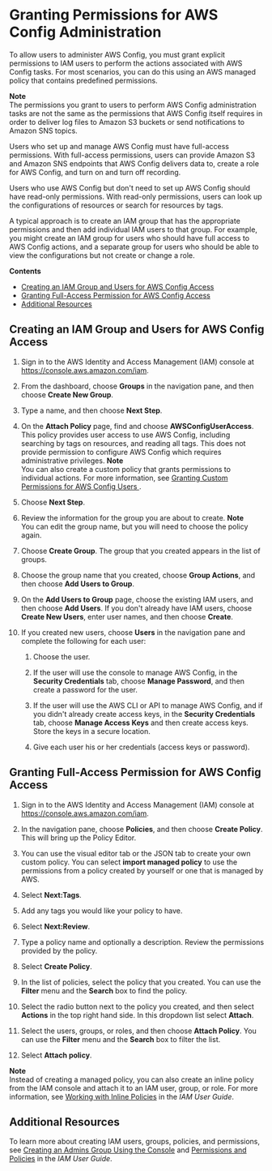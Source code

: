 # Granting Permissions for AWS Config Administration<a name="grant-permissions-for-config-administration"></a>

To allow users to administer AWS Config, you must grant explicit permissions to IAM users to perform the actions associated with AWS Config tasks\. For most scenarios, you can do this using an AWS managed policy that contains predefined permissions\.

**Note**  
The permissions you grant to users to perform AWS Config administration tasks are not the same as the permissions that AWS Config itself requires in order to deliver log files to Amazon S3 buckets or send notifications to Amazon SNS topics\.

Users who set up and manage AWS Config must have full\-access permissions\. With full\-access permissions, users can provide Amazon S3 and Amazon SNS endpoints that AWS Config delivers data to, create a role for AWS Config, and turn on and turn off recording\.

Users who use AWS Config but don't need to set up AWS Config should have read\-only permissions\. With read\-only permissions, users can look up the configurations of resources or search for resources by tags\.

A typical approach is to create an IAM group that has the appropriate permissions and then add individual IAM users to that group\. For example, you might create an IAM group for users who should have full access to AWS Config actions, and a separate group for users who should be able to view the configurations but not create or change a role\.

**Contents**
+ [Creating an IAM Group and Users for AWS Config Access](#creating-an-IAM-group-user-for-config-access)
+ [Granting Full\-Access Permission for AWS Config Access](#config-full-access-permissions)
+ [Additional Resources](#config-permissions-more-info)

## Creating an IAM Group and Users for AWS Config Access<a name="creating-an-IAM-group-user-for-config-access"></a>

1. Sign in to the AWS Identity and Access Management \(IAM\) console at [https://console\.aws\.amazon\.com/iam](https://console.aws.amazon.com/iam)\.

1. From the dashboard, choose **Groups** in the navigation pane, and then choose **Create New Group**\. 

1. Type a name, and then choose **Next Step**\. 

1. On the **Attach Policy** page, find and choose **AWSConfigUserAccess**\. This policy provides user access to use AWS Config, including searching by tags on resources, and reading all tags\. This does not provide permission to configure AWS Config which requires administrative privileges\.
**Note**  
You can also create a custom policy that grants permissions to individual actions\. For more information, see [Granting Custom Permissions for AWS Config Users ](recommended-iam-permissions-using-aws-config-console-cli.md)\.

1. Choose **Next Step**\.

1. Review the information for the group you are about to create\.
**Note**  
You can edit the group name, but you will need to choose the policy again\.

1. Choose **Create Group**\. The group that you created appears in the list of groups\.

1. Choose the group name that you created, choose **Group Actions**, and then choose **Add Users to Group**\. 

1. On the **Add Users to Group** page, choose the existing IAM users, and then choose **Add Users**\. If you don't already have IAM users, choose **Create New Users**, enter user names, and then choose **Create**\. 

1. If you created new users, choose **Users** in the navigation pane and complete the following for each user: 

   1. Choose the user\.

   1. If the user will use the console to manage AWS Config, in the **Security Credentials** tab, choose **Manage Password**, and then create a password for the user\. 

   1. If the user will use the AWS CLI or API to manage AWS Config, and if you didn't already create access keys, in the **Security Credentials** tab, choose **Manage Access Keys** and then create access keys\. Store the keys in a secure location\.

   1. Give each user his or her credentials \(access keys or password\)\.

## Granting Full\-Access Permission for AWS Config Access<a name="config-full-access-permissions"></a>

1. Sign in to the AWS Identity and Access Management \(IAM\) console at [https://console\.aws\.amazon\.com/iam](https://console.aws.amazon.com/iam)\.

1. In the navigation pane, choose **Policies**, and then choose **Create Policy**\. This will bring up the Policy Editor\.

1. You can use the visual editor tab or the JSON tab to create your own custom policy\. You can select **import managed policy** to use the permissions from a policy created by yourself or one that is managed by AWS\.

1. Select **Next:Tags**\.

1. Add any tags you would like your policy to have\.

1. Select **Next:Review**\.

1. Type a policy name and optionally a description\. Review the permissions provided by the policy\.

1. Select **Create Policy**\.

1. In the list of policies, select the policy that you created\. You can use the **Filter** menu and the **Search** box to find the policy\.

1. Select the radio button next to the policy you created, and then select **Actions** in the top right hand side\. In this dropdown list select **Attach**\.

1. Select the users, groups, or roles, and then choose **Attach Policy**\. You can use the **Filter** menu and the **Search** box to filter the list\.

1. Select **Attach policy**\.

**Note**  
Instead of creating a managed policy, you can also create an inline policy from the IAM console and attach it to an IAM user, group, or role\. For more information, see [Working with Inline Policies](https://docs.aws.amazon.com/IAM/latest/UserGuide/access_policies_inline-using.html) in the *IAM User Guide*\.

## Additional Resources<a name="config-permissions-more-info"></a>

To learn more about creating IAM users, groups, policies, and permissions, see [Creating an Admins Group Using the Console](https://docs.aws.amazon.com/IAM/latest/UserGuide/GSGHowToCreateAdminsGroup.html) and [Permissions and Policies](https://docs.aws.amazon.com/IAM/latest/UserGuide/PermissionsAndPolicies.html) in the *IAM User Guide*\. 
